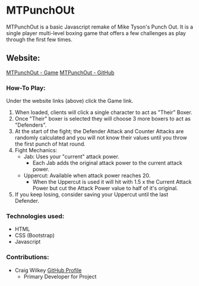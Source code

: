 # MTPunchOUt
MTPunchOut is a basic Javascript remake of Mike Tyson's Punch Out.  It is a single player multi-level boxing game that offers a few challenges as play through the first few times.

## Website:
[MTPunchOut - Game](https://devcwilkey.github.io/MTPunchOut/)
[MTPunchOut - GitHub](https://github.com/devcwilkey/MTPunchOut)

### How-To Play:
Under the website links (above) click the Game link.
1. When loaded, clients will click a single character to act as "Their" Boxer.
2. Once "Their" boxer is selected they will choose 3 more boxers to act as "Defenders".
3. At the start of the fight; the Defender Attack and Counter Attacks are randomly calculated and you will not know their values until you throw the first punch of htat round.
4. Fight Mechanics:
   - Jab: Uses your "current" attack power.
      - Each Jab adds the original attack power to the current attack power.
   - Uppercut: Available when attack power reaches 20.
      - When the Uppercut is used it will hit with 1.5 x the Current Attack Power but cut the Attack Power value to half of it's original.
5. If you keep losing, consider saving your Uppercut until the last Defender.

### Technologies used:
- HTML
- CSS (Bootstrap)
- Javascript

### Contributions:
- Craig Wilkey [GitHub Profile](https://github.com/devcwilkey)
  - Primary Developer for Project
